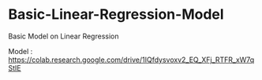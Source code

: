 # Basic-Linear-Regression-Model
Basic Model on Linear Regression

Model : https://colab.research.google.com/drive/1IQfdysvoxv2_EQ_XFj_RTFR_xW7qStIE
